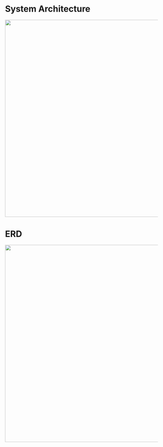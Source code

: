 # System Architecture

<img src="https://github.com/user-attachments/assets/bc307616-e3bb-49b8-af75-1e5c519ee5a8" width="650">

# ERD

<img src="https://github.com/user-attachments/assets/98aff7eb-24ca-4ebd-829c-3aed7e55f72d" width="650">